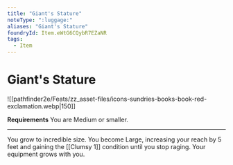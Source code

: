 ```yaml
---
title: "Giant's Stature"
noteType: ":luggage:"
aliases: "Giant's Stature"
foundryId: Item.eWtG6CQybR7EZaNR
tags:
  - Item
---
```


# Giant's Stature
![[pathfinder2e/Feats/zz_asset-files/icons-sundries-books-book-red-exclamation.webp|150]]

**Requirements** You are Medium or smaller.

* * *

You grow to incredible size. You become Large, increasing your reach by 5 feet and gaining the [[Clumsy 1]] condition until you stop raging. Your equipment grows with you.
